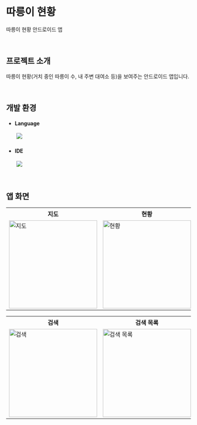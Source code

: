 # 따릉이 현황

따릉이 현황 안드로이드 앱

</br>

## 프로젝트 소개

따릉이 현황(거치 중인 따릉이 수, 내 주변 대여소 등)을 보여주는 안드로이드 앱입니다.

</br>

## 개발 환경

- #### Language
　　<img src="https://img.shields.io/badge/Kotlin-7F52FF?style=for-the-badge&logo=Kotlin&logoColor=white">

- #### IDE
　　<img src="https://img.shields.io/badge/Android Studio-3DDC84?style=for-the-badge&logo=Android Studio&logoColor=white">

</br>

## 앱 화면

<table>
  <tr>
    <th>지도</th>
    <th>현황</th>
    <th>주변 대여소</th>
  </tr>
  <tr>
    <td><img src="https://github.com/user-attachments/assets/8cfbda2b-6ddb-422d-94ee-24c05a944ac1" alt="지도" style="width: 240px; height: auto;"></td>
    <td><img src="https://github.com/user-attachments/assets/11ba822a-703e-4c5a-9a3e-d99372683f9f" alt="현황" style="width: 240px; height: auto;"></td>
    <td><img src="https://github.com/user-attachments/assets/39403c60-9491-4fa0-845c-08d97c122f99" alt="주변 대여소" style="width: 240px; height: auto;"></td>
  </tr>
</table>
<table>
  <tr>
    <th>검색</th>
    <th>검색 목록</th>
    <th>대여소 상세</th>
  </tr>
  <tr>
    <td><img src="https://github.com/user-attachments/assets/4e7071f0-3538-40c0-b15a-2646a68e916a" alt="검색" style="width: 240px; height: auto;"></td>
    <td><img src="https://github.com/user-attachments/assets/1e3b5251-d55d-47a4-823c-84c93097ad66" alt="검색 목록" style="width: 240px; height: auto;"></td>
    <td><img src="https://github.com/user-attachments/assets/58201353-b1f7-4dfa-8674-e9da7ec8b00d" alt="대여소 상세" style="width: 240px; height: auto;"></td>
  </tr>
</table>
